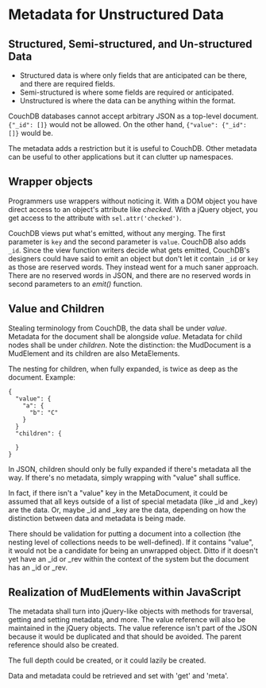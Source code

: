 # Metadata for Unstructured Data

## Structured, Semi-structured, and Un-structured Data

* Structured data is where only fields that are anticipated can be
  there, and there are required fields.
* Semi-structured is where some fields are required or anticipated.
* Unstructured is where the data can be anything within the format.

CouchDB databases cannot accept arbitrary JSON as a top-level document.
`{"_id": []}` would not be allowed. On the other hand, 
`{"value": {"_id": []}` would be.

The metadata adds a restriction but it is useful to CouchDB. Other
metadata can be useful to other applications but it can clutter up
namespaces.

## Wrapper objects

Programmers use wrappers without noticing it. With a DOM object you
have direct access to an object's attribute like *checked*. With a
jQuery object, you get access to the attribute with 
`sel.attr('checked')`.

CouchDB views put what's emitted, without any merging. The first
parameter is `key` and the second parameter is `value`. CouchDB also
adds `_id`. Since the view function writers decide what gets emitted,
CouchDB's designers could have said to emit an object but don't let it
contain `_id` or `key` as those are reserved words. They instead went
for a much saner approach. There are no reserved words in JSON, and
there are no reserved words in second parameters to an *emit()*
function.

## Value and Children

Stealing terminology from CouchDB, the data shall be under *value*.
Metadata for the document shall be alongside *value*. Metadata for child
nodes shall be under *children*. Note the distinction: the
MudDocument is a MudElement and its children are also MetaElements.

The nesting for children, when fully expanded, is twice as deep as the
document. Example:

    {
      "value": {
        "a": {
          "b": "C"
        }
      }
      "children": {
        
      }
    }

In JSON, children should only be fully expanded if there's metadata all
the way. If there's no metadata, simply wrapping with "value" shall
suffice.

In fact, if there isn't a "value" key in the MetaDocument, it could be
assumed that all keys outside of a list of special metadata (like \_id
and \_key) are the data. Or, maybe \_id and \_key are the data,
depending on how the distinction between data and metadata is being
made.

There should be validation for putting a document into a collection (the
nesting level of collections needs to be well-defined). If it contains
"value", it would not be a candidate for being an unwrapped object.
Ditto if it doesn't yet have an \_id or \_rev within the context of the
system but the document has an \_id or \_rev.

## Realization of MudElements within JavaScript

The metadata shall turn into jQuery-like objects with methods for
traversal, getting and setting metadata, and more. The value reference
will also be maintained in the jQuery objects. The value reference isn't
part of the JSON because it would be duplicated and that should be
avoided. The parent reference should also be created.

The full depth could be created, or it could lazily be created.

Data and metadata could be retrieved and set with 'get' and 'meta'.

